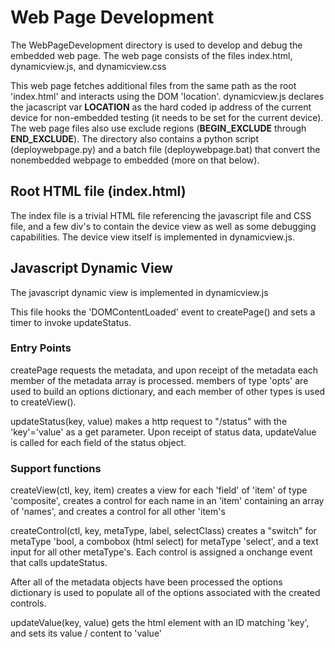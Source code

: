 # Web Page Development

The WebPageDevelopment directory is used to develop and debug the embedded web page. The web page consists of the files index.html, dynamicview.js, and dynamicview.css

This web page fetches additional files from the same path as the root 'index.html' and interacts using the DOM 'location'. dynamicview.js declares the jacascript var __LOCATION__ as the hard coded ip address of the current device for non-embedded testing (it needs to be set for the current device). The web page files also use exclude regions (__BEGIN_EXCLUDE__ through __END_EXCLUDE__). The directory also contains a python script (deploywebpage.py) and a batch file (deploywebpage.bat) that convert the nonembedded webpage to embedded (more on that below).

## Root HTML file (index.html)
The index file is a trivial HTML file referencing the javascript file and CSS file, and a few div's to contain the device view as well as some debugging capabilities. The device view itself is implemented in dynamicview.js.

## Javascript Dynamic View
The javascript dynamic view is implemented in dynamicview.js

This file hooks the 'DOMContentLoaded' event to createPage() and sets a timer to invoke updateStatus.

### Entry Points
 
createPage requests the metadata, and upon receipt of the metadata
each member of the metadata array is processed. members of type 'opts' are used to build an options dictionary, and each member of other types is used to createView().
 
updateStatus(key, value) makes a http request to "/status" with the 'key'='value' as a get parameter. Upon receipt of status data, updateValue is called for each field of the status object.
 
 ### Support functions
createView(ctl, key, item) creates a view for each 'field' of 'item' of type 'composite', creates a control for each name in an 'item' containing an array of 'names', and creates a control for all other 'item's
 
createControl(ctl, key, metaType, label, selectClass) creates a "switch" for metaType 'bool, a combobox (html select) for metaType 'select', and a text input for all other metaType's. Each control is assigned a onchange event that calls updateStatus.
 
After all of the metadata objects have been processed the options dictionary is used to populate all of the options associated with the created controls.
 
 updateValue(key, value) gets the html element with an ID matching 'key', and sets its value / content to 'value'
